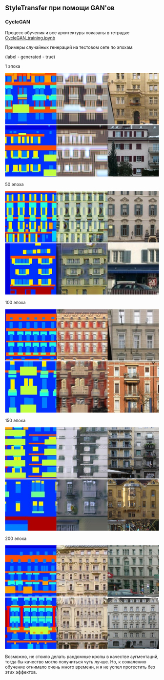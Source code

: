 ## StyleTransfer при помощи GAN'ов 

### CycleGAN
Процесс обучения и все архитектуры показаны в тетрадке [CycleGAN_training.ipynb](CycleGAN_training.ipynb)

Примеры случайных генераций на тестовом сете по эпохам:

(label - generated - true)

1 эпоха

![img](CycleGAN_images/cycleGAN_sample_1_0.png)
![img](CycleGAN_images/cycleGAN_sample_1_3.png)

50 эпоха

![img](CycleGAN_images/cycleGAN_sample_50_1.png)
![img](CycleGAN_images/cycleGAN_sample_50_4.png)

100 эпоха

![img](CycleGAN_images/cycleGAN_sample_100_2.png)
![img](CycleGAN_images/cycleGAN_sample_100_3.png)

150 эпоха

![img](CycleGAN_images/cycleGAN_sample_150_0.png)
![img](CycleGAN_images/cycleGAN_sample_150_3.png)

200 эпоха

![img](CycleGAN_images/cycleGAN_sample_200_4.png)
![img](CycleGAN_images/cycleGAN_sample_200_0.png)

Возможно, не стоило делать рандомные кропы в качестве аугментаций, тогда бы качество могло получиться чуть лучше. Но, к сожалению обучение отнимало очень много времени, и я не успел протестить без этих эффектов.
